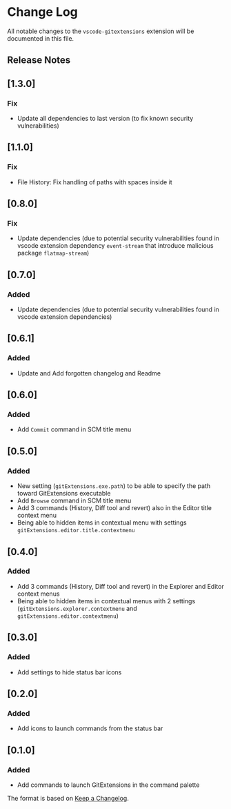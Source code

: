 # Change Log
All notable changes to the `vscode-gitextensions` extension will be documented in this file.

## Release Notes
## [1.3.0]
### Fix
- Update all dependencies to last version (to fix known security vulnerabilities)

## [1.1.0]
### Fix
- File History: Fix handling of paths with spaces inside it

## [0.8.0]
### Fix
- Update dependencies (due to potential security vulnerabilities found in vscode extension dependency `event-stream` that introduce malicious package `flatmap-stream`)

## [0.7.0]
### Added
- Update dependencies (due to potential security vulnerabilities found in vscode extension dependencies)

## [0.6.1]
### Added
- Update and Add forgotten changelog and Readme

## [0.6.0]
### Added
- Add `Commit` command in SCM title menu

## [0.5.0]
### Added
- New setting (`gitExtensions.exe.path`) to be able to specify the path toward GitExtensions executable
- Add `Browse` command in SCM title menu
- Add 3 commands (History, Diff tool and revert) also in the Editor title context menu
- Being able to hidden items in contextual menu with settings `gitExtensions.editor.title.contextmenu`

## [0.4.0]
### Added
- Add 3 commands (History, Diff tool and revert) in the Explorer and Editor context menus
- Being able to hidden items in contextual menus with 2 settings (`gitExtensions.explorer.contextmenu` and `gitExtensions.editor.contextmenu`)

## [0.3.0]
### Added
- Add settings to hide status bar icons

## [0.2.0]
### Added
- Add icons to launch commands from the status bar

## [0.1.0]
### Added
- Add commands to launch GitExtensions in the command palette


The format is based on [Keep a Changelog](http://keepachangelog.com/).
